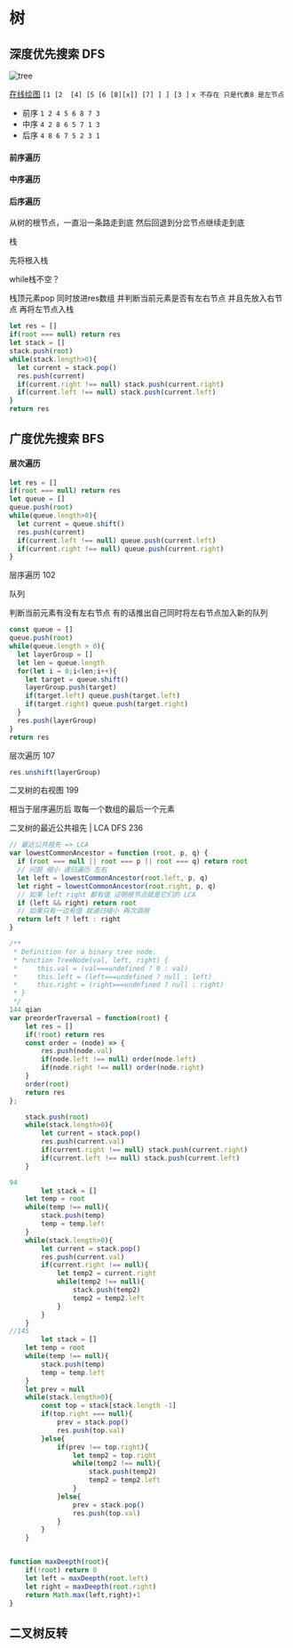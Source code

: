 # 树

## 深度优先搜索 DFS

![tree](https://cdn.jsdelivr.net/gh/honjaychang/bp/algo/dfsTree.png)

[在线绘图](http://mshang.ca/syntree/) `[1 [2  [4] [5 [6 [8][x]] [7] ] ] [3 ]`    `x 不存在 只是代表8 是左节点`



- 前序 `1 2 4 5 6 8 7 3`
- 中序 `4 2 8 6 5 7 1 3`
- 后序 `4 8 6 7 5 2 3 1`



#### 前序遍历

#### 中序遍历

#### 后序遍历

从树的根节点，一直沿一条路走到底 然后回退到分岔节点继续走到底

栈

先将根入栈

while栈不空？

栈顶元素pop 同时放进res数组 并判断当前元素是否有左右节点 并且先放入右节点 再将左节点入栈



```js
let res = []
if(root === null) return res
let stack = []
stack.push(root)
while(stack.length>0){
  let current = stack.pop()
  res.push(current)
  if(current.right !== null) stack.push(current.right)
  if(current.left !== null) stack.push(current.left)
}
return res
```

## 广度优先搜索 BFS

#### 层次遍历

```js
let res = []
if(root === null) return res
let queue = []
queue.push(root)
while(queue.length>0){
  let current = queue.shift()
  res.push(current)
  if(current.left !== null) queue.push(current.left)
  if(current.right !== null) queue.push(current.right)
}
```





层序遍历 102

队列

判断当前元素有没有左右节点 有的话推出自己同时将左右节点加入新的队列



```js
const queue = []
queue.push(root)
while(queue.length > 0){
  let layerGroup = []
  let len = queue.length
  for(let i = 0;i<len;i++){
    let target = queue.shift()
    layerGroup.push(target)
    if(target.left) queue.push(target.left)
    if(target.right) queue.push(target.right)
  }
  res.push(layerGroup)
}
return res
```



层次遍历 107

```js
res.unshift(layerGroup)
```



二叉树的右视图 199

相当于层序遍历后 取每一个数组的最后一个元素





二叉树的最近公共祖先 | LCA DFS 236

```js
// 最近公共祖先 => LCA
var lowestCommonAncestor = function (root, p, q) {
  if (root === null || root === p || root === q) return root
  // 问题 缩小 递归遍历 左右
  let left = lowestCommonAncestor(root.left, p, q)
  let right = lowestCommonAncestor(root.right, p, q)
  // 如果 left right 都有值 证明根节点就是它们的 LCA
  if (left && right) return root
  // 如果只有一边有值 就递归缩小 再次调用
  return left ? left : right
}

```





```js
/**
 * Definition for a binary tree node.
 * function TreeNode(val, left, right) {
 *     this.val = (val===undefined ? 0 : val)
 *     this.left = (left===undefined ? null : left)
 *     this.right = (right===undefined ? null : right)
 * }
 */
144 qian
var preorderTraversal = function(root) {
    let res = []
    if(!root) return res
    const order = (node) => {
        res.push(node.val)
        if(node.left !== null) order(node.left)
        if(node.right !== null) order(node.right)
    }
    order(root)
    return res
};

    stack.push(root)
    while(stack.length>0){
        let current = stack.pop()
        res.push(current.val)
        if(current.right !== null) stack.push(current.right)
        if(current.left !== null) stack.push(current.left)
    }

94
		let stack = []
    let temp = root
    while(temp !== null){
        stack.push(temp)
        temp = temp.left
    }
    while(stack.length>0){
        let current = stack.pop()
        res.push(current.val)
        if(current.right !== null){
            let temp2 = current.right
            while(temp2 !== null){
                stack.push(temp2)
                temp2 = temp2.left
            }
        }
    }
//145
		let stack = []
    let temp = root
    while(temp !== null){
        stack.push(temp)
        temp = temp.left
    }
    let prev = null
    while(stack.length>0){
        const top = stack[stack.length -1]
        if(top.right === null){
            prev = stack.pop()
            res.push(top.val)
        }else{
            if(prev !== top.right){
                let temp2 = top.right
                while(temp2 !== null){
                    stack.push(temp2)
                    temp2 = temp2.left
                }
            }else{
                prev = stack.pop()
                res.push(top.val)
            }
        }
    }


function maxDeepth(root){
    if(!root) return 0
    let left = maxDeepth(root.left)
    let right = maxDeepth(root.right)
    return Math.max(left,right)+1
}
```



## 二叉树反转